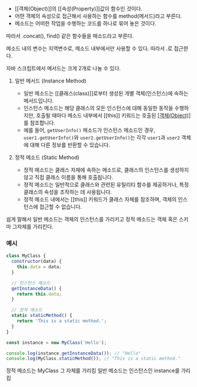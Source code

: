 - [[객체(Object)]]의 [[속성(Property)]]값이 함수인 것이다.
- 어떤 객체의 속성으로 접근해서 사용하는 함수를 method(메서드)라고 부른다.
- 메소드는 어떠한 작업을 수행하는 코드를 하나로 묶어 놓은 것이다. 


따라서 .concat(), find() 같은 함수들을 매소드라고 부른다.

메소드 내의 변수는 지역변수로, 메소드 내부에서만 사용할 수 있다. 따라서 .로 접근한다.

자바 스크립트에서 메서드는 크게 2개로 나눌 수 있다.

1. 일반 메서드 (Instance Method)
    - 일반 메소드는 [[클래스(class)]]로부터 생성된 개별 객체(인스턴스)에 속하는 메서드입니다.
    - 인스턴스 메소드는 해당 클래스의 모든 인스턴스에 대해 동일한 동작을 수행하지만, 호출될 때마다 메소드 내부에서 [[this]] 키워드는 호출된 [[객체(Object)]]([[인스턴스(Instance)]])를 참조합니다.
    - 예를 들어, `getUserInfo()` 메소드가 인스턴스 메소드인 경우, `user1.getUserInfo()`와 `user2.getUserInfo()`는 각각 `user1`과 `user2` 객체에 대해 다른 정보를 반환할 수 있습니다.


1. 정적 메소드 (Static Method)
    - 정적 메소드는 클래스 자체에 속하는 메소드로, 클래스의 인스턴스를 생성하지 않고 직접 클래스 이름을 통해 호출됩니다.
    - 정적 메소드는 일반적으로 클래스와 관련된 유틸리티 함수를 제공하거나, 특정 클래스의 속성을 조작하는 데 사용됩니다.
    - 정적 메소드 내에서는 [[this]] 키워드가 클래스 자체를 참조하며, 객체의 인스턴스에 접근할 수 없습니다.

쉽게 말해서 일반 메소드는 객체의 인스턴스를 가리키고 정적 메소드는 객체  혹은 스키마 그자체를 가리킨다.

### 예시

```js
class MyClass {
  constructor(data) {
    this.data = data;
  }

  // 인스턴스 메소드
  getInstanceData() {
    return this.data;
  }

  // 정적 메소드
  static staticMethod() {
    return 'This is a static method.';
  }
}

const instance = new MyClass('Hello');

console.log(instance.getInstanceData()); // "Hello"
console.log(MyClass.staticMethod()); // "This is a static method."
``` 

정적 메소드는 MyClass 그 자체를 가리킴 일반 메소드는 인스턴스인 instance를 가리킴